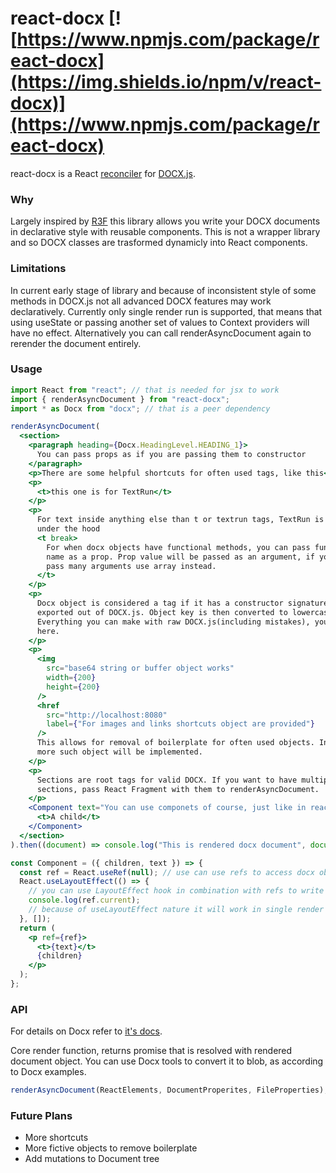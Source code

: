 # react-docx [![https://www.npmjs.com/package/react-docx](https://img.shields.io/npm/v/react-docx)](https://www.npmjs.com/package/react-docx)

react-docx is a React [reconciler](https://github.com/facebook/react/tree/master/packages/react-reconciler) for [DOCX.js](https://github.com/dolanmiu/docx).

### Why

Largely inspired by [R3F](https://github.com/react-spring/react-three-fiber) this library allows you write your DOCX documents in declarative style with reusable components. This is not a wrapper library and so DOCX classes are trasformed dynamicly into React components.

### Limitations

In current early stage of library and because of inconsistent style of some methods in DOCX.js not all advanced DOCX features may work declaratively. Currently only single render run is supported, that means that using useState or passing another set of values to Context providers will have no effect. Alternatively you can call renderAsyncDocument again to rerender the document entirely.

### Usage

```jsx
import React from "react"; // that is needed for jsx to work
import { renderAsyncDocument } from "react-docx";
import * as Docx from "docx"; // that is a peer dependency

renderAsyncDocument(
  <section>
    <paragraph heading={Docx.HeadingLevel.HEADING_1}>
      You can pass props as if you are passing them to constructor
    </paragraph>
    <p>There are some helpful shortcuts for often used tags, like this</p>
    <p>
      <t>this one is for TextRun</t>
    </p>
    <p>
      For text inside anything else than t or textrun tags, TextRun is created
      under the hood
      <t break>
        For when docx objects have functional methods, you can pass function
        name as a prop. Prop value will be passed as an argument, if you need to
        pass many arguments use array instead.
      </t>
    </p>
    <p>
      Docx object is considered a tag if it has a constructor signature and is
      exported out of DOCX.js. Object key is then converted to lowercase.
      Everything you can make with raw DOCX.js(including mistakes), you can make
      here.
    </p>
    <p>
      <img
        src="base64 string or buffer object works"
        width={200}
        height={200}
      />
      <href
        src="http://localhost:8080"
        label={"For images and links shortcuts object are provided"}
      />
      This allows for removal of boilerplate for often used objects. In future
      more such object will be implemented.
    </p>
    <p>
      Sections are root tags for valid DOCX. If you want to have multiple
      sections, pass React Fragment with them to renderAsyncDocument.
    </p>
    <Component text="You can use componets of course, just like in react!">
      <t>A child</t>
    </Component>
  </section>
).then((document) => console.log("This is rendered docx document", document));

const Component = ({ children, text }) => {
  const ref = React.useRef(null); // use can use refs to access docx objects
  React.useLayoutEffect(() => {
    // you can use LayoutEffect hook in combination with refs to write imperative code( hacks for example)
    console.log(ref.current);
    // because of useLayoutEffect nature it will work in single render as opposed to regular useEffect
  }, []);
  return (
    <p ref={ref}>
      <t>{text}</t>
      {children}
    </p>
  );
};
```

### API

For details on Docx refer to [it's docs](https://docx.js.org).

Core render function, returns promise that is resolved with rendered document object. You can use Docx tools to convert it to blob, as according to Docx examples.

```jsx
renderAsyncDocument(ReactElements, DocumentProperites, FileProperties);
```

### Future Plans

- More shortcuts
- More fictive objects to remove boilerplate
- Add mutations to Document tree
